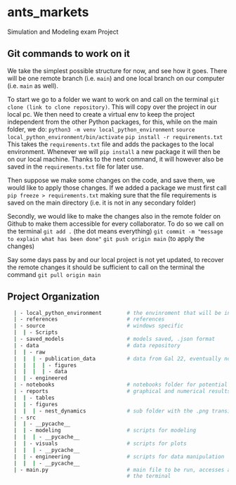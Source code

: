 # ants_markets

Simulation and Modeling exam Project


Git commands to work on it
------------
We take the simplest possible structure for now, and see how it goes. 
There will be one remote branch (i.e. `main`) and one local branch on our 
computer (i.e. `main` as well). 

To start we go to a folder we want to work on and call on the terminal 
`git clone (link to clone repository)`. This will copy over the project in 
our local pc. 
We then need to create a virtual env to keep the project independent from the other
Python packages, for this, while on the main folder, we do:
`python3 -m venv local_python_environment`
`source local_python_environment/bin/activate`
`pip install -r requirements.txt`
This takes the `requirements.txt` file and adds the packages to the local environment. 
Whenever we will `pip install` a new package it will then be on our local machine. Thanks to the next command, 
it will however also be saved in the `requirements.txt` file for later use.

Then suppose we make some changes on the code, and save them, we would 
like to apply those changes. 
If we added a package we must first call 
`pip freeze > requirements.txt`
making sure that the file requirements is saved on the main directory (i.e. it is not in any secondary folder)

Secondly, we would like to make the changes also in the remote folder on Github to make them accessible for every 
collaborator. To do so we call on the terminal
`git add .` (the dot means everything)
`git commit -m "message to explain what has been done"`
`git push origin main` (to apply the changes)

Say some days pass by and our local project is not yet updated, to recover 
the remote changes it should be sufficient to call on the terminal the 
command 
`git pull origin main`


Project Organization
------------
``` bash
  | - local_python_environment        # the envinroment that will be installed
  | - references                      # references
  | - source                          # windows specific
  |  | - Scripts                      
  | - saved_models                    # models saved, .json format
  | - data                            # data repository
  |  | - raw                  
  |  |  | - publication_data          # data from Gal 22, eventually not used but there is a script to download it
  |  |  |  | - figures
  |  |  |  | - data
  |  | - engineered
  | - notebooks                       # notebooks folder for potential reports, empty
  | - reports                         # graphical and numerical results in tables and .png figures 
  |  | - tables
  |  | - figures
  |  |  | - nest_dynamics             # sub folder with the .png transition to make the .gif of dynamics
  | - src
  |  | - __pycache__
  |  | - modeling                     # scripts for modeling
  |  |  | - __pycache__
  |  | - visuals                      # scripts for plots
  |  |  | - __pycache__     
  |  | - engineering                  # scripts for data manipulation
  |  |  | - __pycache__
  | - main.py                         # main file to be run, accesses all built in functions automatically, will output basic info on
                                      # the terminal
  ```

